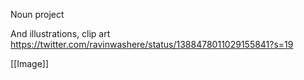 Noun project

And illustrations, clip art
https://twitter.com/ravinwashere/status/1388478011029155841?s=19

[[Image]]